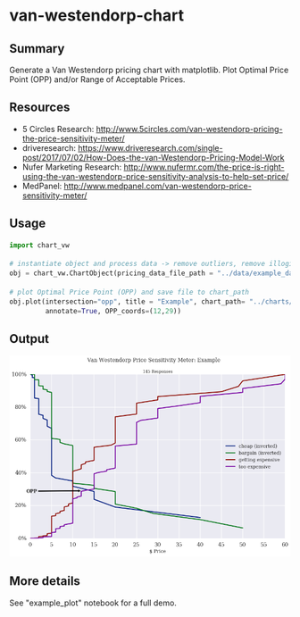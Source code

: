 # van-westendorp-chart

Summary
-----
Generate a Van Westendorp pricing chart with matplotlib. Plot Optimal Price Point (OPP) and/or Range of Acceptable Prices.

Resources
-----
* 5 Circles Research: http://www.5circles.com/van-westendorp-pricing-the-price-sensitivity-meter/
* driveresearch: https://www.driveresearch.com/single-post/2017/07/02/How-Does-the-van-Westendorp-Pricing-Model-Work
* Nufer Marketing Research: http://www.nufermr.com/the-price-is-right-using-the-van-westendorp-price-sensitivity-analysis-to-help-set-price/
* MedPanel: http://www.medpanel.com/van-westendorp-price-sensitivity-meter/

Usage
-----
``` python
import chart_vw

# instantiate object and process data -> remove outliers, remove illogical responses
obj = chart_vw.ChartObject(pricing_data_file_path = "../data/example_data.csv")

# plot Optimal Price Point (OPP) and save file to chart_path
obj.plot(intersection="opp", title = "Example", chart_path= "../charts/example_chart.png", 
         annotate=True, OPP_coords=(12,29))
```

Output
------
![Chart](https://github.com/cgerson/van-westendorp-chart/blob/master/charts/example_chart.png)


More details
------
See "example_plot" notebook for a full demo.